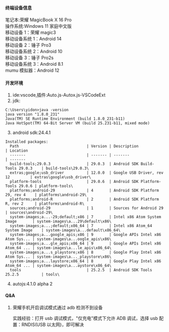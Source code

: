 #### 终端设备信息

笔记本:荣耀 MagicBook X 16 Pro<br>
操作系统:Windows 11 家庭中文版<br>
移动设备 1：荣耀 magic3<br>
移动设备系统 1：Android 14<br>
移动设备 2：锤子 Pro3<br>
移动设备系统 2：Android 10<br>
移动设备 3：锤子 Pro2s<br>
移动设备系统 3：Android 8.1<br>
mumu 模拟器：Android 12<br>

#### 开发环境

1. ide:vscode,插件:Auto.js-Autox.js-VSCodeExt
2. jdk:

```
C:\Users\yidon>java -version
java version "1.8.0_231"
Java(TM) SE Runtime Environment (build 1.8.0_231-b11)
Java HotSpot(TM) 64-Bit Server VM (build 25.231-b11, mixed mode)
```

3. android sdk:24.4.1

```
Installed packages:
  Path                              | Version | Description                       | Location
  -------                           | ------- | -------                           | -------
  build-tools;29.0.3                | 29.0.3  | Android SDK Build-Tools 29.0.3    | build-tools\29.0.3\
  extras;google;usb_driver          | 12.0.0  | Google USB Driver, rev 12         | extras\google\usb_driver\
  platform-tools                    | 29.0.6  | Android SDK Platform-Tools 29.0.6 | platform-tools\
  platforms;android-29              | 4       | Android SDK Platform 29, rev 4    | platforms\android-29\
  platforms;android-R               | 2       | Android SDK Platform R, rev 2     | platforms\android-R\
  sources;android-29                | 1       | Sources for Android 29            | sources\android-29\
  system-images;a...-29;default;x86 | 7       | Intel x86 Atom System Image       | system-images\a...29\default\x86\
  system-images;a...;default;x86_64 | 7       | Intel x86 Atom_64 System Image    | system-images\a...default\x86_64\
  system-images;a...google_apis;x86 | 9       | Google APIs Intel x86 Atom Sys... | system-images\a...oogle_apis\x86\
  system-images;a...gle_apis;x86_64 | 9       | Google APIs Intel x86 Atom_64 ... | system-images\a...le_apis\x86_64\
  system-images;a...s_playstore;x86 | 8       | Google Play Intel x86 Atom Sys... | system-images\a..._playstore\x86\
  system-images;a...laystore;x86_64 | 8       | Google Play Intel x86 Atom_64 ... | system-images\a...aystore\x86_64\
  tools                             | 25.2.5  | Android SDK Tools 25.2.5          | tools\
```

4. autojs:4.1.0 alpha 2

#### Q&A

1. 荣耀手机开启调试模式通过 adb 检测不到设备

   实践经验：打开 usb 调试模式，"仅充电"模式下允许 ADB 调试，选择 usb 配置：RNDIS(USB 以太网)，即可解决
